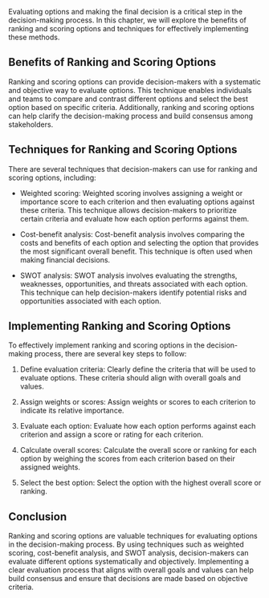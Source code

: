 
Evaluating options and making the final decision is a critical step in the decision-making process. In this chapter, we will explore the benefits of ranking and scoring options and techniques for effectively implementing these methods.

Benefits of Ranking and Scoring Options
---------------------------------------

Ranking and scoring options can provide decision-makers with a systematic and objective way to evaluate options. This technique enables individuals and teams to compare and contrast different options and select the best option based on specific criteria. Additionally, ranking and scoring options can help clarify the decision-making process and build consensus among stakeholders.

Techniques for Ranking and Scoring Options
------------------------------------------

There are several techniques that decision-makers can use for ranking and scoring options, including:

* Weighted scoring: Weighted scoring involves assigning a weight or importance score to each criterion and then evaluating options against these criteria. This technique allows decision-makers to prioritize certain criteria and evaluate how each option performs against them.

* Cost-benefit analysis: Cost-benefit analysis involves comparing the costs and benefits of each option and selecting the option that provides the most significant overall benefit. This technique is often used when making financial decisions.

* SWOT analysis: SWOT analysis involves evaluating the strengths, weaknesses, opportunities, and threats associated with each option. This technique can help decision-makers identify potential risks and opportunities associated with each option.

Implementing Ranking and Scoring Options
----------------------------------------

To effectively implement ranking and scoring options in the decision-making process, there are several key steps to follow:

1. Define evaluation criteria: Clearly define the criteria that will be used to evaluate options. These criteria should align with overall goals and values.

2. Assign weights or scores: Assign weights or scores to each criterion to indicate its relative importance.

3. Evaluate each option: Evaluate how each option performs against each criterion and assign a score or rating for each criterion.

4. Calculate overall scores: Calculate the overall score or ranking for each option by weighing the scores from each criterion based on their assigned weights.

5. Select the best option: Select the option with the highest overall score or ranking.

Conclusion
----------

Ranking and scoring options are valuable techniques for evaluating options in the decision-making process. By using techniques such as weighted scoring, cost-benefit analysis, and SWOT analysis, decision-makers can evaluate different options systematically and objectively. Implementing a clear evaluation process that aligns with overall goals and values can help build consensus and ensure that decisions are made based on objective criteria.

